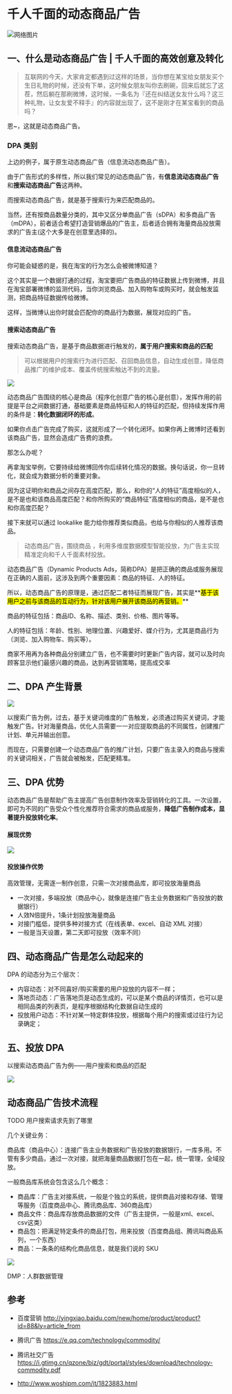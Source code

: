 # 千人千面的动态商品广告

![网络图片](https://tva1.sinaimg.cn/large/0081Kckwly1gmckrhusklj30ic0cmjsw.jpg)



## 一、什么是动态商品广告 | 千人千面的高效创意及转化

> 互联网的今天，大家肯定都遇到过这样的场景，当你想在某宝给女朋友买个生日礼物的时候，还没有下单，这时候女朋友叫你去刷碗，回来后就忘了这茬，然后躺在那刷微博，这时候，一条名为『还在纠结送女友什么吗？这三种礼物，让女友爱不释手』的内容就出现了，这不是刚才在某宝看到的商品吗？



恩~，这就是动态商品广告。



### DPA 类别

上边的例子，属于原生动态商品广告（信息流动态商品广告）。

由于广告形式的多样性，所以我们常见的动态商品广告，有**信息流动态商品广告** 和**搜索动态商品广告**这两种。

而搜索动态商品广告，就是基于搜索行为来匹配商品的。

当然，还有按商品数量分类的，其中又区分单商品广告（sDPA）和多商品广告（mDPA），前者适合希望打造营销爆品的广告主，后者适合拥有海量商品投放需求的广告主(这个大多是在创意里选择的)。



#### 信息流动态商品广告

你可能会疑惑的是，我在淘宝的行为怎么会被微博知道？

这个其实是一个数据打通的过程，淘宝要把广告商品的特征数据上传到微博，并且在淘宝部署微博的监测代码，当你浏览商品、加入购物车或购买时，就会触发监测，把商品特征数据传给微博。

这样，当微博认出你时就会匹配你的商品行为数据，展现对应的广告。



#### 搜索动态商品广告

搜索动态商品广告，是基于商品数据进行触发的，**属于用户搜索和商品的匹配**

> 可以根据用户的搜索行为进行匹配、召回商品信息，自动生成创意，降低商品推广的维护成本、覆盖传统搜索触达不到的流量。

![](https://cdn.jsdelivr.net/gh/Jstarfish/picBed/works/%E6%90%9C%E7%B4%A2DPA.png)



动态商品广告围绕的核心是商品（程序化创意广告的核心是创意），发挥作用的前提是平台之间数据打通，基础要素是商品特征和人的特征的匹配，但持续发挥作用的条件是：**转化数据闭环的形成**。

如果你点击广告完成了购买，这就形成了一个转化闭环。如果你再上微博时还看到该商品广告，显然会造成广告费的浪费。

那怎么办呢？

再拿淘宝举例，它要持续给微博回传你后续转化情况的数据。换句话说，你一旦转化，就会成为数据分析的重要对象。

因为这证明你和商品之间存在高度匹配，那么，和你的“人的特征”高度相似的人，是不是也和该商品高度匹配？和你所购买的“商品特征”高度相似的商品，是不是也和你高度匹配？

接下来就可以通过 lookalike 能力给你推荐类似商品，也给与你相似的人推荐该商品。



> 动态商品广告，围绕商品 ，利用多维度数据模型智能投放，为广告主实现精准定向和千人千面素材投放。

动态商品广告（Dynamic Products Ads，简称DPA）是把正确的商品或服务展现在正确的人面前，这涉及到两个重要因素：商品的特征、人的特征。

所以，动态商品广告的原理是，通过匹配二者特征而展现广告，其实是**<mark>基于该用户之前与该商品的互动行为，针对该用户展开该商品的再营销。</mark>**

商品的特征包括：商品ID、名称、描述、类别、价格、图片等等。

人的特征包括：年龄、性别、地理位置、兴趣爱好、媒介行为，尤其是商品行为（浏览、加入购物车、购买等）。

商家不用再为各种商品分别建立广告，也不需要时时更新广告内容，就可以及时向顾客显示他们最感兴趣的商品，达到再营销策略，提高成交率



## 二、DPA 产生背景

![](https://cdn.jsdelivr.net/gh/Jstarfish/picBed/works/DPA%E4%BA%A7%E7%94%9F%E8%83%8C%E6%99%AF.png)

以搜索广告为例，过去，基于关键词维度的广告触发，必须通过购买关键词，才能触发广告。针对海量商品，优化人员需要一一对应提取商品的不同属性，创建推广计划、单元并输出创意。

而现在，只需要创建一个动态商品广告的推广计划，只要广告主录入的商品与搜索的关键词相关，广告就会被触发，匹配更精准。



## 三、DPA 优势

动态商品广告是帮助广告主提高广告创意制作效率及营销转化的工具。一次设置，即可为不同的广告受众个性化推荐符合需求的商品或服务，**降低广告制作成本，显著提升投放转化率**。

#### 展现优势

![](https://cdn.jsdelivr.net/gh/Jstarfish/picBed/works/dpa-%E5%8A%A8%E6%80%81%E5%95%86%E5%93%81%E5%B9%BF%E5%91%8A%E4%BC%98%E5%8A%BF.png)



#### 投放操作优势

高效管理，无需逐一制作创意，只需一次对接商品库，即可投放海量商品

- 一次对接，多端投放（商品中心，就像是连接广告主业务数据和广告投放的数据银行）
- 人效N倍提升，1条计划投放海量商品
- 对接门槛低，提供多种对接方式（在线表单、excel、自动 XML 对接）
- 一般是当天设置，第二天即可投放（效率不同）





## 四、动态商品广告是怎么动起来的

DPA 的动态分为三个层次：

- 内容动态：对不同喜好/购买需要的用户投放的内容不一样；
- 落地页动态：广告落地页是动态生成的，可以是某个商品的详情页，也可以是相同品类的列表页，是程序根据结构化数据自动生成的
- 投放用户动态：不针对某一特定群体投放，根据每个用户的搜索或过往行为记录确定；





## 五、投放 DPA

以搜索动态商品广告为例——用户搜索和商品的匹配

![](https://cdn.jsdelivr.net/gh/Jstarfish/picBed/works/dpa%E6%B5%81%E7%A8%8B.jpg)





## 动态商品广告技术流程



TODO 用户搜索请求先到了哪里



几个关键业务：

商品库（商品中心）：连接广告主业务数据和广告投放的数据银行，一库多用。不管有多少商品，通过一次对接，就把海量商品数据打包在一起，统一管理，全域投放。

一般商品库系统会包含这么几个概念：

- 商品库：广告主对接系统，一般是个独立的系统，提供商品对接和存储、管理等服务（百度商品中心、腾讯商品库、360商品库）
- 商品文件：商品库存放商品数据的文件（广告主提供，一般是xml、excel、csv这类）
- 商品包：把满足特定条件的商品打包，用来投放（百度商品组、腾讯叫商品系列，一个东西）
- 商品：一条条的结构化商品信息，就是我们说的 SKU

![](https://cdn.jsdelivr.net/gh/Jstarfish/picBed/others/%E6%88%AA%E5%B1%8F2022-05-11%20%E4%B8%8B%E5%8D%888.21.49.png)

DMP：人群数据管理







## 参考

- 百度营销 http://yingxiao.baidu.com/new/home/product/product?id=88&ly=article_from

- 腾讯广告 https://e.qq.com/technology/commodity/

- 腾讯社交广告 https://i.gtimg.cn/qzone/biz/gdt/portal/styles/download/technology-commodity.pdf

- http://www.woshipm.com/it/1823883.html